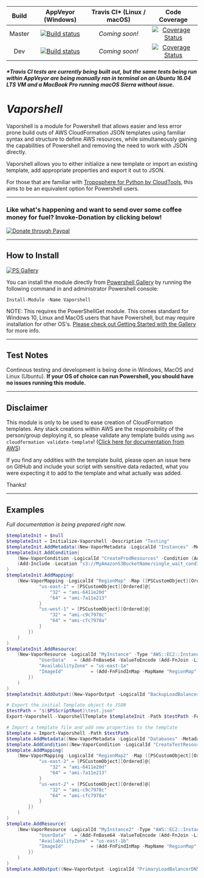 | Build | AppVeyor (Windows) | Travis CI* (Linux / macOS) | Code Coverage |
|:-----:|:------------------:|:--------------------------:|:-------------:|
| Master | [![Build status](https://ci.appveyor.com/api/projects/status/8a4jsfv42tbmlym8/branch/master?svg=true)](https://ci.appveyor.com/project/nferrell/vaporshell/branch/master) |  _Coming soon!_ | [![Coverage Status](https://coveralls.io/repos/github/nferrell/Vaporshell/badge.svg?branch=dev)](https://coveralls.io/github/nferrell/Vaporshell?branch=master) |
| Dev | [![Build status](https://ci.appveyor.com/api/projects/status/8a4jsfv42tbmlym8/branch/dev?svg=true)](https://ci.appveyor.com/project/nferrell/vaporshell/branch/dev) | _Coming soon!_ | [![Coverage Status](https://coveralls.io/repos/github/nferrell/Vaporshell/badge.svg?branch=dev)](https://coveralls.io/github/nferrell/Vaporshell?branch=dev) | 

##### _*Travis CI tests are currently being built out, but the same tests being run within AppVeyor are being manually ran in terminal on an Ubuntu 16.04 LTS VM and a MacBook Pro running macOS Sierra without issue._   

# *Vaporshell* 

Vaporshell is a module for Powershell that allows easier and less error prone build outs of AWS CloudFormation JSON templates using familiar syntax and structure to define AWS resources, while simultaneously gaining the capabilities of Powershell and removing the need to work with JSON directly.

Vaporshell allows you to either initialize a new template or import an existing template, add appropriate properties and export it out to JSON.

For those that are familiar with [Troposphere for Python by CloudTools](https://github.com/cloudtools/troposphere), this aims to be an equivalent option for Powershell users.

***

### Like what's happening and want to send over some coffee money for fuel? Invoke-Donation by clicking below!

[![Donate through Paypal](http://i.imgur.com/bE5YaCm.gif)](https://www.paypal.com/cgi-bin/webscr?cmd=_s-xclick&hosted_button_id=GU6CJMFGVP6ZS)

***

## How to Install

[![PS Gallery](https://img.shields.io/badge/install-PS%20Gallery-blue.svg)](https://www.powershellgallery.com/packages/Vaporshell)

You can install the module directly from [Powershell Gallery](https://www.powershellgallery.com/packages/vaporshell) by running the following command in and administrator Powershell console:

`Install-Module -Name Vaporshell`

NOTE: This requires the PowerShellGet module. This comes standard for Windows 10, Linux and MacOS users that have Powershell, but may require installation for other OS's. [Please check out Getting Started with the Gallery](https://www.powershellgallery.com/) for more info. 

***

## Test Notes

Continous testing and development is being done in Windows, MacOS and Linux (Ubuntu). **If your OS of choice can run Powershell, you should have no issues running this module.** 

***

## Disclaimer

This module is only to be used to ease creation of CloudFormation templates. Any stack creations within AWS are the responsibility of the person/group deploying it, so please validate any template builds using `aws cloudformation validate-template`! ([Click here for documentation from AWS](http://docs.aws.amazon.com/cli/latest/reference/cloudformation/validate-template.html))

If you find any oddities with the template build, please open an issue here on GitHub and include your script with sensitive data redacted, what you were expecting it to add to the template and what actually was added.

Thanks!

***

## Examples
_Full documentation is being prepared right now._

```powershell
$templateInit = $null
$templateInit = Initialize-Vaporshell -Description "Testing"
$templateInit.AddMetadata((New-VaporMetadata -LogicalId "Instances" -Metadata @{"Description" = "Information about the instances"}))
$templateInit.AddCondition(
    (New-VaporCondition -LogicalId "CreateProdResources" -Condition (Add-ConEquals -FirstValue (Add-FnRef -Ref "EnvType") -SecondValue "prod")),
    (Add-Include -Location "s3://MyAmazonS3BucketName/single_wait_condition.yaml")
)
$templateInit.AddMapping(
    (New-VaporMapping -LogicalId "RegionMap" -Map ([PSCustomObject][Ordered]@{
            "us-east-1" = [PSCustomObject][Ordered]@{
                "32" = "ami-6411e20d"
                "64" = "ami-7a11e213"
            }
            "us-west-1" = [PSCustomObject][Ordered]@{
                "32" = "ami-c9c7978c"
                "64" = "ami-cfc7978a"
            }
        })
    )
)
$templateInit.AddResource(
    (New-VaporResource -LogicalId "MyInstance" -Type "AWS::EC2::Instance" -Properties ([PSCustomObject][Ordered]@{
            "UserData"   = (Add-FnBase64 -ValueToEncode (Add-FnJoin -ListOfValues "Queue=",(Add-FnRef -Ref "MyQueue")))
            "AvailabilityZone" = "us-east-1a"
            "ImageId"          = (Add-FnFindInMap -MapName "RegionMap" -TopLevelKey "$_AWSRegion" -SecondLevelKey "32")
        })
    )
)
$templateInit.AddOutput((New-VaporOutput -LogicalId "BackupLoadBalancerDNSName" -Description "The DNSName of the backup load balancer" -Value (Add-FnGetAtt -LogicalNameOfResource "BackupLoadBalancer" -AttributeName "DNSName") -Condition "CreateProdResources"))

# Export the initial Template object to JSON
$testPath = "$($PSScriptRoot)\test.json"
Export-Vaporshell -VaporshellTemplate $templateInit -Path $testPath -Force

# Import a template file and add new properties to the template
$template = Import-Vaporshell -Path $testPath
$template.AddMetadata((New-VaporMetadata -LogicalId "Databases" -Metadata @{"Description" = "Information about the Databases"}))
$template.AddCondition((New-VaporCondition -LogicalId "CreateTestResources" -Condition (Add-ConEquals -FirstValue (Add-FnRef -Ref "EnvType") -SecondValue "test")))
$template.AddMapping(
    (New-VaporMapping -LogicalId "RegionMap2" -Map ([PSCustomObject][Ordered]@{
            "us-east-2" = [PSCustomObject][Ordered]@{
                "32" = "ami-6411e20d"
                "64" = "ami-7a11e213"
            }
            "us-west-2" = [PSCustomObject][Ordered]@{
                "32" = "ami-c9c7978c"
                "64" = "ami-cfc7978a"
            }
        })
    )
)
$template.AddResource(
    (New-VaporResource -LogicalId "MyInstance2" -Type "AWS::EC2::Instance" -Properties ([PSCustomObject][Ordered]@{
            "UserData"   = (Add-FnBase64 -ValueToEncode (Add-FnJoin -ListOfValues "Queue=",(Add-FnRef -Ref "MyQueue")))
            "AvailabilityZone" = "us-east-1b"
            "ImageId"          = (Add-FnFindInMap -MapName "RegionMap" -TopLevelKey "$_AWSRegion" -SecondLevelKey "32")
        })
    )
)
$template.AddOutput((New-VaporOutput -LogicalId "PrimaryLoadBalancerDNSName" -Description "The DNSName of the primary load balancer" -Value (Add-FnGetAtt -LogicalNameOfResource "PrimaryLoadBalancer" -AttributeName "DNSName") -Condition "CreateTestResources"))
```